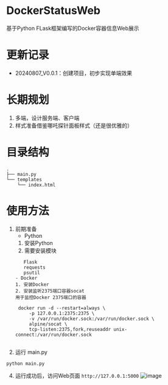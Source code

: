 # DockerStatusWeb
基于Python FLask框架编写的Docker容器信息Web展示

# 更新记录
- 20240807_V0.0.1：创建项目，初步实现单端效果


# 长期规划
1. 多端，设计服务端、客户端
2. 样式准备借鉴哪吒探针面板样式（还是很优雅的）


# 目录结构
```
.
├── main.py
└── templates
    └── index.html
```

# 使用方法
1. 前期准备
   - Python
   1. 安装Python
   2. 需要安装模块
     ```
        Flask
        requests
        psutil
   - Docker
    1. 安装Docker
    2. 安装监听2375端口容器socat
    用于监控Docker 2375端口的容器
    
    ```
        docker run -d --restart=always \
            -p 127.0.0.1:2375:2375 \
            -v /var/run/docker.sock:/var/run/docker.sock \
            alpine/socat \
            tcp-listen:2375,fork,reuseaddr unix-connect:/var/run/docker.sock
    ```

3. 运行 main.py
```
python main.py
```
4. 运行成功后，访问Web页面 `http://127.0.0.1:5000`
   ![image](https://github.com/user-attachments/assets/2f38fa00-c06d-406d-848a-7d7c3d032d46)

